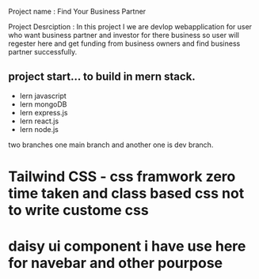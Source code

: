 Project name : Find Your Business Partner

Project Desrciption :
In this project I we are devlop webapplication for user who want business partner and investor for there business so user will regester here and get funding from business owners and find business partner successfully.

## project start... to build in mern stack.

- lern javascript
- lern mongoDB
- lern express.js
- lern react.js
- lern node.js

two branches one main branch and another one is dev branch.

# Tailwind CSS - css framwork zero time taken and class based css not to write custome css

# daisy ui component i have use here for navebar and other pourpose
